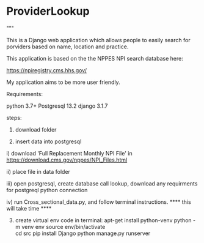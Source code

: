 # ProviderLookup

"""

This is a Django web application which allows people to easily search for porviders based on name, location and practice. 

This application is based on the the NPPES NPI search database here:

https://npiregistry.cms.hhs.gov/

My application aims to be more user friendly.



Requirements:

python 3.7+
Postgresql 13.2
django 3.1.7

steps:

1) download folder

2) insert data into postgresql
 
 i) download 'Full Replacement Monthly NPI File' in https://download.cms.gov/nppes/NPI_Files.html
 
 ii) place file in data folder
 
 iii) open postgresql, create database call lookup, download any requirments for postgreql python connection
 
 iv) run Cross_sectional_data.py, and follow terminal instructions.
  **** this will take time ****

3) create virtual env
code in terminal:
  apt-get install python-venv 
  python -m venv env 
  source env/bin/activate  
  cd src
  pip install Django
  python manage.py runserver
  
